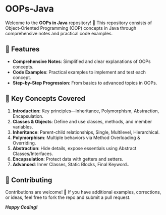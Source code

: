 # OOPs-Java

Welcome to the **OOPs in Java** repository! 🎉 
This repository consists of Object-Oriented Programming (OOP) concepts in Java through comprehensive notes and practical code examples. 

## 🚀 Features

- **Comprehensive Notes**: Simplified and clear explanations of OOPs concepts.
- **Code Examples**: Practical examples to implement and test each concept.
- **Step-by-Step Progression**: From basics to advanced topics in OOPs.

## 🌟 Key Concepts Covered

1. **Introduction**: Key principles—Inheritance, Polymorphism, Abstraction, Encapsulation.
2. **Classes & Objects**: Define and use classes, methods, and member variables.
3. **Inheritance**: Parent-child relationships, Single, Multilevel, Hierarchical.
4. **Polymorphism**: Multiple behaviors via Method Overloading & Overriding.
5. **Abstraction**: Hide details, expose essentials using Abstract Classes/Interfaces.
6. **Encapsulation**: Protect data with getters and setters.
7. **Advanced**: Inner Classes, Static Blocks, Final Keyword..

## 🤝 Contributing

Contributions are welcome! 🎉 If you have additional examples, corrections, or ideas, feel free to fork the repo and submit a pull request.

***Happy Coding!***